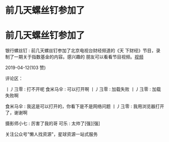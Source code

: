 # 前几天螺丝钉参加了

# 前几天螺丝钉参加了

银行螺丝钉 : 前几天螺丝钉参加了北京电视台财经频道的《天 下财经》节目，录制了一期关于指数基金的内容。感兴趣的 朋友可以看看节目视频。[视频](https://mp.weixin.qq.com/s/dBzBvJPL0PrJdLMlDvGC3Q)

2019-04-12(103 赞)

评论区：

丨丿彐零 : 打不开呢 食米马伞 : 可以打开啊 丨丿彐零 : 加载失败 丨丿彐零 : 加载失败啊

食米马伞 : 我这是可以打开的，你看下是不是网络问题 丨丿彐零 : 我用浏览器打开了，谢谢啊

摄影师小七 : 厉害了我的哥 可乐 : 太帅了[强][强]

关注公众号"懒人找资源"，星球资源一站式服务